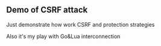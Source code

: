 Demo of CSRF attack
---------------------

Just demonstrate how work CSRF and protection strategies

Also it's my play with Go&Lua interconnection
